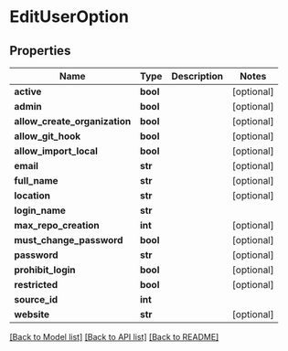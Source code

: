 # EditUserOption

## Properties
Name | Type | Description | Notes
------------ | ------------- | ------------- | -------------
**active** | **bool** |  | [optional] 
**admin** | **bool** |  | [optional] 
**allow_create_organization** | **bool** |  | [optional] 
**allow_git_hook** | **bool** |  | [optional] 
**allow_import_local** | **bool** |  | [optional] 
**email** | **str** |  | [optional] 
**full_name** | **str** |  | [optional] 
**location** | **str** |  | [optional] 
**login_name** | **str** |  | 
**max_repo_creation** | **int** |  | [optional] 
**must_change_password** | **bool** |  | [optional] 
**password** | **str** |  | [optional] 
**prohibit_login** | **bool** |  | [optional] 
**restricted** | **bool** |  | [optional] 
**source_id** | **int** |  | 
**website** | **str** |  | [optional] 

[[Back to Model list]](../README.md#documentation-for-models) [[Back to API list]](../README.md#documentation-for-api-endpoints) [[Back to README]](../README.md)


